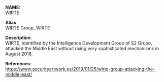 **NAME:**  
WIRTE  
  
**Alias**  
WIRTE Group, WIRTE  
 
**Description**:   
WIRTE, identified by the Intelligence Development Group of S2 Grupo, attacked the Middle East without using very sophisticated mechanisms in August 2018.
  
**References**:  
https://www.securityartwork.es/2019/01/25/wirte-group-attacking-the-middle-east/
